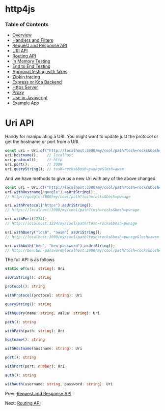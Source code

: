 # http4js

### Table of Contents

- [Overview](/http4js/#basics)
- [Handlers and Filters](/http4js/Handlers-and-filters/#handlers-and-filters)
- [Request and Response API](/http4js/Request-and-response-api/#request-and-response-api)
- [URI API](/http4js/Uri-api/#uri-api)
- [Routing API](/http4js/Routing-api/#routing-api)
- [In Memory Testing](/http4js/In-memory-testing/#in-memory-testing)
- [End to End Testing](/http4js/End-to-end-testing/#end-to-end-testing)
- [Approval testing with fakes](/http4js/Approval-testing-with-fakes/#approval-testing-with-fakes)
- [Zipkin tracing](/http4js/Zipkin-tracing/#zipkin-tracing)
- [Express or Koa Backend](/http4js/Express-or-koa-backend/#express-or-koa-backend)
- [Https Server](/http4js/Https-server/#https-server)
- [Proxy](/http4js/Proxy/#proxy)
- [Use in Javascript](/http4js/Use-in-javascript/#how-to-require-and-use-http4js-in-js)
- [Example App](https://github.com/TomShacham/http4js-eg)

# Uri API

Handy for manipulating a URI. You might want to update just the protocol or 
get the hostname or port from a URI.
 
```typescript
const uri = Uri.of("http://localhost:3000/my/cool/path?tosh=rocks&bosh=pwnage&losh=awsm")
uri.hostname();    // localhost
uri.protocol();    // http
uri.port();        // 3000
uri.queryString(); // tosh=rocks&bosh=pwnage&losh=awsm
```

And we have methods to give us a new Uri with any of the above changed:

```typescript
const uri = Uri.of("http://localhost:3000/my/cool/path?tosh=rocks&bosh=pwnage")
uri.withHostname("google").asUriString();    
// http://google:3000/my/cool/path?tosh=rocks&bosh=pwnage 

uri.withProtocol("https").asUriString();   
// https://localhost:3000/my/cool/path?tosh=rocks&bosh=pwnage

uri.withPort(1234);  
// http://localhost:1234/my/cool/path?tosh=rocks&bosh=pwnage

uri.withQuery("losh", "awsm").asUriString(); 
// http://localhost:3000/my/cool/path?tosh=rocks&bosh=pwnage&losh=awsm

uri.withAuth("ben", "ben-password").asUriString();
// http://ben:ben-password@localhost:3000/my/cool/path?tosh=rocks&bosh=pwnage

```

The full API is as follows

```typescript
static of(uri: string): Uri 

asUriString(): string 

protocol(): string 

withProtocol(protocol: string): Uri 

queryString(): string 

withQuery(name: string, value: string): Uri 

path(): string

withPath(path: string): Uri 

hostname(): string 

withHostname(hostname: string): Uri 

port(): string 

withPort(port: number): Uri 

auth(): string 

withAuth(username: string, password: string): Uri 

```

Prev: [Request and Response API](/http4js/Request-and-response-api/#request-and-response-api)

Next: [Routing API](/http4js/Routing-api/#routing-api)
